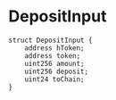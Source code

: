 # DepositInput


```solidity
struct DepositInput {
    address hToken;
    address token;
    uint256 amount;
    uint256 deposit;
    uint24 toChain;
}
```

